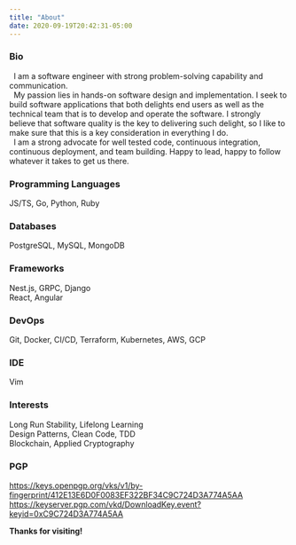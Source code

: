 ```yaml
---
title: "About"
date: 2020-09-19T20:42:31-05:00
---
```

### Bio
&nbsp;&nbsp;I am a software engineer with strong problem-solving capability and communication.  
&nbsp;&nbsp;My passion lies in hands-on software design and implementation. I seek to build software applications that both delights end users as well as the technical team that is to develop and operate the software. I strongly believe that software quality is the key to delivering such delight, so I like to make sure that this is a key consideration in everything I do.  
&nbsp;&nbsp;I am a strong advocate for well tested code, continuous integration, continuous deployment, and team building. Happy to lead, happy to follow whatever it takes to get us there.  

### Programming Languages
JS/TS, Go, Python, Ruby

### Databases
PostgreSQL, MySQL, MongoDB  

### Frameworks
Nest.js, GRPC, Django  
React, Angular  

### DevOps
Git, Docker, CI/CD, Terraform, Kubernetes, AWS, GCP  

### IDE
Vim  

### Interests
Long Run Stability, Lifelong Learning  
Design Patterns, Clean Code, TDD  
Blockchain, Applied Cryptography  

### PGP
https://keys.openpgp.org/vks/v1/by-fingerprint/412E13E6D0F0083EF322BF34C9C724D3A774A5AA  
https://keyserver.pgp.com/vkd/DownloadKey.event?keyid=0xC9C724D3A774A5AA  

**Thanks for visiting!**
